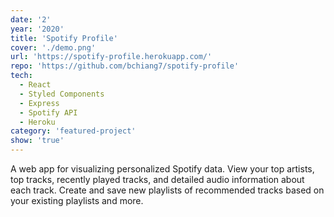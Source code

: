 ```yaml
---
date: '2'
year: '2020'
title: 'Spotify Profile'
cover: './demo.png'
url: 'https://spotify-profile.herokuapp.com/'
repo: 'https://github.com/bchiang7/spotify-profile'
tech:
  - React
  - Styled Components
  - Express
  - Spotify API
  - Heroku
category: 'featured-project'
show: 'true'
---
```


A web app for visualizing personalized Spotify data. View your top artists, top tracks, recently played tracks, and detailed audio information about each track. Create and save new playlists of recommended tracks based on your existing playlists and more.
